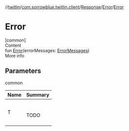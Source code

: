 //[twitlin](../../../index.md)/[com.sorrowblue.twitlin.client](../../index.md)/[Response](../index.md)/[Error](index.md)/[Error](-error.md)



# Error  
[common]  
Content  
fun [Error](-error.md)(errorMessages: [ErrorMessages](../../-error-messages/index.md))  
More info  


## Parameters  
  
common  
  
|  Name|  Summary| 
|---|---|
| <a name="com.sorrowblue.twitlin.client/Response.Error/Error/#com.sorrowblue.twitlin.client.ErrorMessages/PointingToDeclaration/"></a>T| <a name="com.sorrowblue.twitlin.client/Response.Error/Error/#com.sorrowblue.twitlin.client.ErrorMessages/PointingToDeclaration/"></a><br><br>TODO<br><br>
  
  



